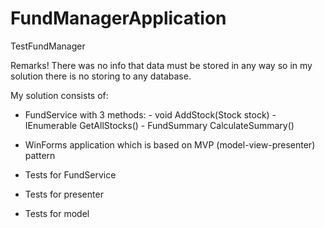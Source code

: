 # FundManagerApplication
TestFundManager

Remarks!
There was no info that data must be stored in any way so in my solution there is no storing to any database. 

My solution consists of:
- FundService with 3 methods:
		- void AddStock(Stock stock)
		- IEnumerable<Stock> GetAllStocks()
		- FundSummary CalculateSummary()

- WinForms application which is based on MVP (model-view-presenter) pattern

- Tests for FundService
- Tests for presenter
- Tests for model
